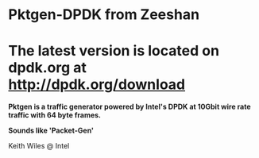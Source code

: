 Pktgen-DPDK from Zeeshan
=====================================

**The latest version is located on dpdk.org at http://dpdk.org/download**
=========================================================================

**Pktgen is a traffic generator powered by Intel's DPDK at 10Gbit wire rate traffic with 64 byte frames.**

**Sounds like 'Packet-Gen'**

Keith Wiles @ Intel
